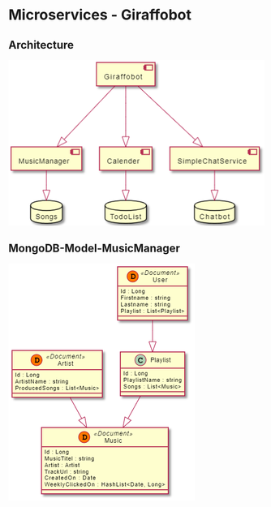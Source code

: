 # Microservices - Giraffobot

## Architecture

![microserviceUML](./images/uml.PNG)

## MongoDB-Model-MusicManager

![](./images/DBMusicManagerModel.PNG)
